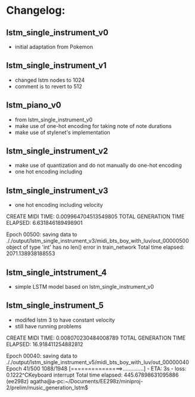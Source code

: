 # Changelog:

## lstm_single_instrument_v0
- initial adaptation from Pokemon

## lstm_single_instrument_v1
- changed lstm nodes to 1024
- comment is to revert to 512

## lstm_piano_v0
- from lstm_single_instrument_v0
- make use of one-hot encoding for taking note of note durations
- make use of stylenet's implementation

## lstm_single_instrument_v2
- make use of quantization and do not manually do one-hot encoding
- one hot encoding including 


## lstm_single_instrument_v3
- one hot encoding including velocity

CREATE MIDI TIME: 0.009964704513549805
TOTAL GENERATION TIME ELAPSED: 6.631846189498901

Epoch 00500: saving data to ././output/lstm_single_instrument_v3/midi_bts_boy_with_luv/out_00000500
object of type 'int' has no len()
error in train_network
Total time elapsed: 2071.138938188553

## lstm_single_intstrument_4
- simple LSTM model based on lstm_single_instrument_v0

## lstm_single_instrument_5
- modifed lstm 3 to have constant velocity
- still have running problems

CREATE MIDI TIME: 0.008070230484008789
TOTAL GENERATION TIME ELAPSED: 16.918411254882812

Epoch 00040: saving data to ././output/lstm_single_instrument_v5/midi_bts_boy_with_luv/out_00000040
Epoch 41/500
1088/1948 [===============>..............] - ETA: 3s - loss: 0.1222^CKeyboard interrupt
Total time elapsed: 445.67898631095886
(ee298z) agatha@a-pc:~/Documents/EE298z/miniproj-2/prelim/music_generation_lstm$ 


